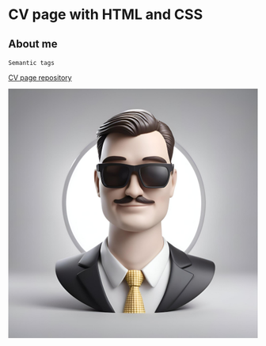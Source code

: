 # CV page with HTML and CSS

## About me

```
Semantic tags
```

[CV page repository](https://github.com/shokhzod19911/cv_page)

![image](assets/avatar.jpg)
